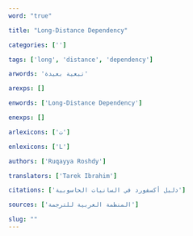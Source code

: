 ```yaml
---
word: "true"

title: "Long-Distance Dependency"

categories: ['']

tags: ['long', 'distance', 'dependency']

arwords: 'تبعية بعيدة'

arexps: []

enwords: ['Long-Distance Dependency']

enexps: []

arlexicons: ['ت']

enlexicons: ['L']

authors: ['Ruqayya Roshdy']

translators: ['Tarek Ibrahim']

citations: ['دليل أكسفورد في السانيات الحاسوبية']

sources: ['المنظمة العربية للترجمة']

slug: ""
---
```


